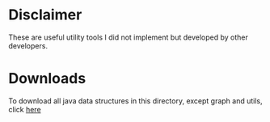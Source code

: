 # Disclaimer
These are useful utility tools I did not implement but developed by other developers.

# Downloads
To download all java data structures in this directory, except graph and utils, click [here](http://tugan0329.bitbucket.io/downloads/data_structures/utils.zip)